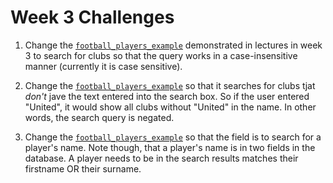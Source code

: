 # Week 3 Challenges

1. Change the [`football_players_example`](../week3/football_players_example) demonstrated in lectures in week 3 to search for clubs so that the query works in a case-insensitive manner (currently it is case sensitive).

2. Change the [`football_players_example`](../week3/football_players_example) so that it searches for clubs tjat *don't* jave the text entered into the search box. So if the user entered "United", it would show all clubs without "United" in the name. In other words, the search query is negated. 

3. Change the [`football_players_example`](../week3/football_players_example) so that the field is to search for a player's name. Note though, that a player's name is in two fields in the database. A player needs to be in the search results matches their firstname OR their surname. 
